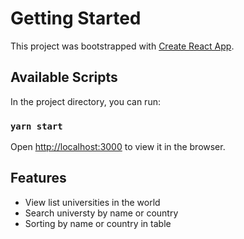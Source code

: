 # Getting Started

This project was bootstrapped with [Create React App](https://github.com/facebook/create-react-app).

## Available Scripts

In the project directory, you can run:

### `yarn start`

Open [http://localhost:3000](http://localhost:3000) to view it in the browser.

## Features

- View list universities in the world
- Search universty by name or country
- Sorting by name or country in table
